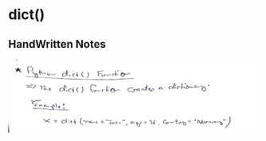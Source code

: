 # dict()

## HandWritten Notes
<p align="center">
<img src="./1.jpg" alt="Page 1" width="800"/>
<p\>
